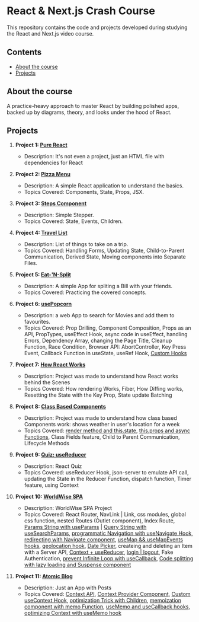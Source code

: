 # React & Next.js Crash Course

This repository contains the code and projects developed during studying the React and Next.js video course.

## Contents

- [About the course](#about-the-course)
- [Projects](#projects)

## About the course

A practice-heavy approach to master React by building polished apps, backed up by diagrams, theory, and looks under the hood of React.

## Projects

1. **Project 1: [Pure React](./1-pure-react/)**

   - Description: It's not even a project, just an HTML file with dependencies for React

2. **Project 2: [Pizza Menu](./2-pizza-menu/)**

   - Description: A simple React application to understand the basics.
   - Topics Covered: Components, State, Props, JSX.

3. **Project 3: [Steps Component](./3-steps/)**

   - Description: Simple Stepper.
   - Topics Covered: State, Events, Children.

4. **Project 4: [Travel List](./4-travel-list/)**

   - Description: List of things to take on a trip.
   - Topics Covered: Handling Forms, Updating State, Child-to-Parent Communication, Derived State, Moving components into Separate Files.

5. **Project 5: [Eat-'N-Split](./5-eat-n-split/)**

   - Description: A simple App for spliting a Bill with your friends.
   - Topics Covered: Practicing the covered concepts.

6. **Project 6: [usePopcorn](./6-use-popcorn/)**

   - Description: a web App to search for Movies and add them to favourites.
   - Topics Covered: Prop Drilling, Component Composition, Props as an API, PropTypes, useEffect Hook, async code in useEffect, handling Errors, Dependency Array, changing the Page Title, Cleanup Function, Race Condition, Browser API: AbortController, Key Press Event, Callback Function in useState, useRef Hook, [Custom Hooks](./6-use-popcorn/src/useMovies.js)

7. **Project 7: [How React Works](./7-how-react-works/)**

   - Description: Project was made to understand how React works behind the Scenes
   - Topics Covered: How rendering Works, Fiber, How Diffing works, Resetting the State with the Key Prop, State update Batching

8. **Project 8: [Class Based Components](./8-classy-weather/)**

   - Description: Project was made to understand how class based Components work: shows weather in user's location for a week
   - Topics Covered: [render method and this.state](./8-classy-weather/src/Counter.js), [this.props and async Functions](./8-classy-weather/src/App.js), Class Fields feature, Child to Parent Communication, Lifecycle Methods

9. **Project 9: [Quiz: useReducer](./9-react-quiz/)**

   - Description: React Quiz
   - Topics Covered: useReducer Hook, json-server to emulate API call, updating the State in the Reducer Function, dispatch function, Timer feature, using Context

10. **Project 10: [WorldWise SPA](./10-worldwise/)**

    - Description: WorldWise SPA Project
    - Topics Covered: React Router, NavLink | Link, css modules, global css function, nested Routes (Outlet component), Index Route, [Params String with useParams](./10-worldwise/src/components/City.jsx) | [Query String with useSearchParams](./10-worldwise/src/components/Map.jsx), [programmatic Navigation with useNavigate Hook](./10-worldwise/src/components/Form.jsx), [redirecting with Navigate component](./10-worldwise/src/App.jsx), [useMap && useMapEvents hooks](./10-worldwise/src/components/Map.jsx), [geolocation hook](./10-worldwise//src/hooks/useGeolocation.js), [Date Picker](./10-worldwise/src/components/Form.jsx), createing and deleting an Item with a Server API, [Context + useReducer](./10-worldwise//src/contexts/CitiesContext.jsx), [login | logout](./10-worldwise/src/contexts/FakeAuthContext.jsx), Fake Authentication, [prevent Infinite Loop with useCallback](./10-worldwise/src/contexts/CitiesContext.jsx), [Code splitting with lazy loading and Suspense component](./10-worldwise/src/App.jsx)

11. **Project 11: [Atomic Blog](./11-atomic-blog/)**
    - Description: Just an App with Posts
    - Topics Covered: [Context API](./11-atomic-blog/src/App-v1.js), [Context Provider Component](./11-atomic-blog/src/PostContext.js), [Custom useContext Hook](./11-atomic-blog/src/PostContext.js), [optimization Trick with Children](./11-atomic-blog/src/Test.js), [memoization component with memo Function](./11-atomic-blog/src/App-memo.js), [useMemo and useCallback hooks](./11-atomic-blog/src/App-memo.js), [optimizing Context with useMemo hook](./11-atomic-blog/src/PostContext.js)
